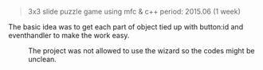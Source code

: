 >3x3 slide puzzle game using mfc & c++ 
>period: 2015.06 (1 week)

The basic idea was to get each part of object tied up with button:id and eventhandler to make the work easy.<dir>
The project was not allowed to use the wizard so the codes might be unclean.<dir>

